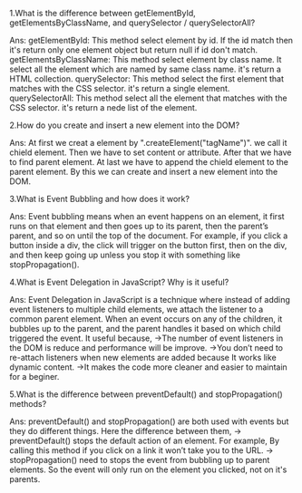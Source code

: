 1.What is the difference between getElementById, getElementsByClassName, and querySelector / querySelectorAll?

Ans: getElementById: This method select element by id. If the id match then it's return only one element object but return null if id don't match.
getElementsByClassName: This method select element by class name. It select all the element which are named by same class name. it's return a HTML collection.
querySelector: This method select the first element that matches with the CSS selector. it's return a single element.
querySelectorAll: This method select all the element that matches with the CSS selector. it's return a nede list of the element.


2.How do you create and insert a new element into the DOM?

Ans: At first we creat a element by ".createElement("tagName")". we call it chield element. Then we have to set content or attribute. After that we have to find parent element. At last we have to append the chield element to the parent element. By this we can create and insert a new element into the DOM.


3.What is Event Bubbling and how does it work?

Ans: Event bubbling means when an event happens on an element, it first runs on that element and then goes up to its parent, then the parent’s parent, and so on until the top of the document. For example, if you click a button inside a div, the click will trigger on the button first, then on the div, and then keep going up unless you stop it with something like stopPropagation().


4.What is Event Delegation in JavaScript? Why is it useful?

Ans: Event Delegation in JavaScript is a technique where instead of adding event listeners to multiple child elements, we attach the listener to a common parent element. When an event occurs on any of the children, it bubbles up to the parent, and the parent handles it based on which child triggered the event.
It useful because,
->The number of event listeners in the DOM is reduce and performance will be improve.
->You don’t need to re-attach listeners when new elements are added because It works like dynamic content.
->It makes the code more cleaner and easier to maintain for a beginer.


5.What is the difference between preventDefault() and stopPropagation() methods?

Ans: preventDefault() and stopPropagation() are both used with events but they do different things.
Here the difference between them,
-> preventDefault() stops the default action of an element. For example, By calling this method if you click on a link it won’t take you to the URL.
-> stopPropagation() need to stops the event from bubbling up to parent elements. So the event will only run on the element you clicked, not on it's parents.
